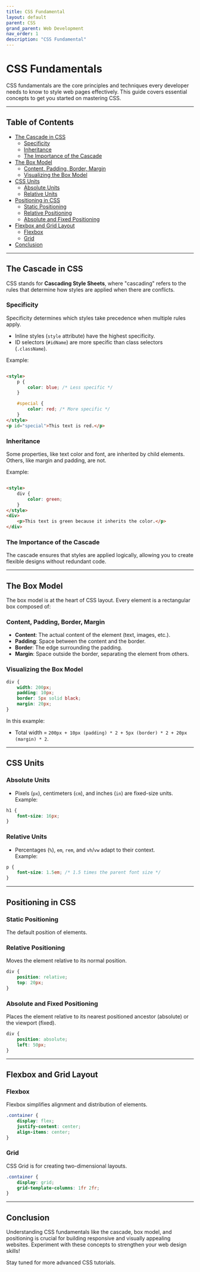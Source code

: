```yaml
---
title: CSS Fundamental
layout: default
parent: CSS
grand_parent: Web Development
nav_order: 1
description: "CSS Fundamental"
---
```


# CSS Fundamentals

CSS fundamentals are the core principles and techniques every developer needs to know to style web pages effectively.
This guide covers essential concepts to get you started on mastering CSS.

---

## Table of Contents

- [The Cascade in CSS](#the-cascade-in-css)
    - [Specificity](#specificity)
    - [Inheritance](#inheritance)
    - [The Importance of the Cascade](#the-importance-of-the-cascade)
- [The Box Model](#the-box-model)
    - [Content, Padding, Border, Margin](#content-padding-border-margin)
    - [Visualizing the Box Model](#visualizing-the-box-model)
- [CSS Units](#css-units)
    - [Absolute Units](#absolute-units)
    - [Relative Units](#relative-units)
- [Positioning in CSS](#positioning-in-css)
    - [Static Positioning](#static-positioning)
    - [Relative Positioning](#relative-positioning)
    - [Absolute and Fixed Positioning](#absolute-and-fixed-positioning)
- [Flexbox and Grid Layout](#flexbox-and-grid-layout)
    - [Flexbox](#flexbox)
    - [Grid](#grid)
- [Conclusion](#conclusion)

---

## The Cascade in CSS

CSS stands for **Cascading Style Sheets**, where "cascading" refers to the rules that determine how styles are applied
when there are conflicts.

### Specificity

Specificity determines which styles take precedence when multiple rules apply.

- Inline styles (`style` attribute) have the highest specificity.
- ID selectors (`#idName`) are more specific than class selectors (`.className`).

Example:

```html

<style>
    p {
        color: blue; /* Less specific */
    }

    #special {
        color: red; /* More specific */
    }
</style>
<p id="special">This text is red.</p>
```  

### Inheritance

Some properties, like text color and font, are inherited by child elements. Others, like margin and padding, are not.

Example:

```html

<style>
    div {
        color: green;
    }
</style>
<div>
    <p>This text is green because it inherits the color.</p>
</div>
```  

### The Importance of the Cascade

The cascade ensures that styles are applied logically, allowing you to create flexible designs without redundant code.

---

## The Box Model

The box model is at the heart of CSS layout. Every element is a rectangular box composed of:

### Content, Padding, Border, Margin

- **Content**: The actual content of the element (text, images, etc.).
- **Padding**: Space between the content and the border.
- **Border**: The edge surrounding the padding.
- **Margin**: Space outside the border, separating the element from others.

### Visualizing the Box Model

```css
div {
    width: 200px;
    padding: 10px;
    border: 5px solid black;
    margin: 20px;
}
```  

In this example:

- Total width = `200px + 10px (padding) * 2 + 5px (border) * 2 + 20px (margin) * 2`.

---

## CSS Units

### Absolute Units

- Pixels (`px`), centimeters (`cm`), and inches (`in`) are fixed-size units.  
  Example:

```css
h1 {
    font-size: 16px;
}
```  

### Relative Units

- Percentages (`%`), `em`, `rem`, and `vh`/`vw` adapt to their context.  
  Example:

```css
p {
    font-size: 1.5em; /* 1.5 times the parent font size */
}
```  

---

## Positioning in CSS

### Static Positioning

The default position of elements.

### Relative Positioning

Moves the element relative to its normal position.

```css
div {
    position: relative;
    top: 20px;
}
```  

### Absolute and Fixed Positioning

Places the element relative to its nearest positioned ancestor (absolute) or the viewport (fixed).

```css
div {
    position: absolute;
    left: 50px;
}
```  

---

## Flexbox and Grid Layout

### Flexbox

Flexbox simplifies alignment and distribution of elements.

```css
.container {
    display: flex;
    justify-content: center;
    align-items: center;
}
```  

### Grid

CSS Grid is for creating two-dimensional layouts.

```css
.container {
    display: grid;
    grid-template-columns: 1fr 2fr;
}
```  

---

## Conclusion

Understanding CSS fundamentals like the cascade, box model, and positioning is crucial for building responsive and
visually appealing websites. Experiment with these concepts to strengthen your web design skills!

Stay tuned for more advanced CSS tutorials.